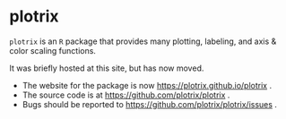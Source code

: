 
# plotrix

`plotrix` is an `R` package that provides many plotting, labeling, and
axis & color scaling functions.

It was briefly hosted at this site, but has now moved.  

 - The website
for the package is now https://plotrix.github.io/plotrix .  
 - The source code is at https://github.com/plotrix/plotrix . 
 - Bugs should be reported to https://github.com/plotrix/plotrix/issues .
    
    
